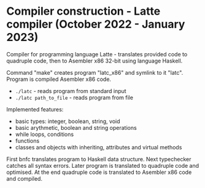 # Compiler construction - Latte compiler (October 2022 - January 2023)

Compiler for programming language Latte - translates provided code to quadruple code, then to Asembler x86 32-bit using language Haskell.

Command "make" creates program "latc_x86" and symlink to it "latc". Program is compiled Asembler x86 code.

+ `./latc` - reads program from standard input
+ `./latc path_to_file` - reads program from file

Implemented features:
+ basic types: integer, boolean, string, void
+ basic arythmetic, boolean and string operations
+ while loops, conditions
+ functions
+ classes and objects with inheriting, attributes and virtual methods

First bnfc translates program to Haskell data structure.
Next typechecker catches all syntax errors.
Later program is translated to quadruple code and optimised.
At the end quadruple code is translated to Asembler x86 code and compiled.
